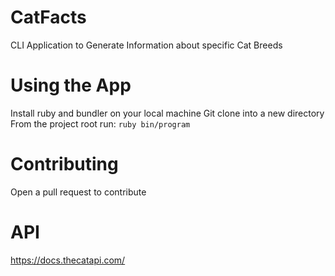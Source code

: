 # CatFacts
CLI Application to Generate Information about specific Cat Breeds 

# Using the App
Install ruby and bundler on your local machine 
Git clone into a new directory <br>
From the project root run: `ruby bin/program`

# Contributing
Open a pull request to contribute

# API 
https://docs.thecatapi.com/
